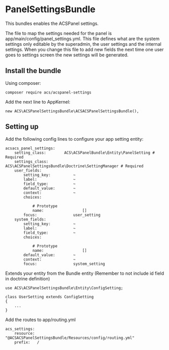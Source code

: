 PanelSettingsBundle
===================

This bundles enables the ACSPanel settings.

The file to map the settings needed for the panel is app/main/config/panel_settings.yml. This file defines what are the system settings only editable by the superadmin, the user settings and the internal settings.
When you change this file to add new fields the next time one user goes to settings screen the new settings will be generated.

Install the bundle
------------------

Using composer:

    composer require acs/acspanel-settings

Add the next line to AppKernel:

    new ACS\ACSPanelSettingsBundle\ACSACSPanelSettingsBundle(),


Setting up
----------

Add the following config lines to configure your app setting entity:

    acsacs_panel_settings:
        setting_class:        ACS\ACSPanelBundle\Entity\PanelSetting # Required
        settings_class:       ACS\ACSPanelSettingsBundle\Doctrine\SettingManager # Required
        user_fields:
            setting_key:          ~
            label:                ~
            field_type:           ~
            default_value:        ~
            context:              ~
            choices:

                # Prototype
                name:                 []
            focus:                user_setting
        system_fields:
            setting_key:          ~
            label:                ~
            field_type:           ~
            choices:

                # Prototype
                name:                 []
            default_value:        ~
            context:              ~
            focus:                system_setting

Extends your entity from the Bundle entity (Remember to not include id field in doctrine definition)

    use ACS\ACSPanelSettingsBundle\Entity\ConfigSetting;

    class UserSetting extends ConfigSetting
    {
        ...
    }

Add the routes to app/routing.yml

    acs_settings:
        resource: "@ACSACSPanelSettingsBundle/Resources/config/routing.yml"
        prefix:   /

